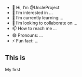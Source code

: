 - 👋 Hi, I’m @UncleProject
- 👀 I’m interested in ...
- 🌱 I’m currently learning ...
- 💞️ I’m looking to collaborate on ...
- 📫 How to reach me ...
- 😄 Pronouns: ...
- ⚡ Fun fact: ...

<!---
UncleProject/UncleProject is a ✨ special ✨ repository because its `README.md` (this file) appears on your GitHub profile.
You can click the Preview link to take a look at your changes.
--->


<!DOCTYPE html>
<html>
	<head>
		<!--- Welcome --->
			<title>
				<!--- @ --->
			</title>
	</head>
<body>

<h2>This is</h2>
<p>My first</p>

<script>
window.alert("Hello World");



</body>
</html> 
